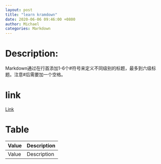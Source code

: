 ```yaml
---
layout: post
title: "learn kramdown"
date: 2020-06-06 09:46:00 +0800
author: Michael
categories: Markdown
---
```


# Description:
Markdown通过在行首添加1-6个#符号来定义不同级别的标题，最多到六级标题。注意#后需要加一个空格。

# link
[Link](https://peps.python.org/pep-0257/)

# Table
| Value | Description |
|:-----------|:-----------|
| Value | Description |